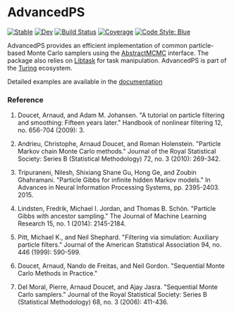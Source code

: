 # AdvancedPS

[![Stable](https://img.shields.io/badge/docs-stable-blue.svg)](https://turinglang.github.io/AdvancedPS.jl/stable)
[![Dev](https://img.shields.io/badge/docs-dev-blue.svg)](https://turinglang.github.io/AdvancedPS.jl/dev)
[![Build Status](https://github.com/TuringLang/AdvancedPS.jl/workflows/CI/badge.svg?branch=master)](https://github.com/TuringLang/AdvancedPS.jl/actions?query=workflow%3ACI%20branch%3Amaster)
[![Coverage](https://codecov.io/gh/TuringLang/AdvancedPS.jl/branch/master/graph/badge.svg)](https://codecov.io/gh/TuringLang/AdvancedPS.jl)
[![Code Style: Blue](https://img.shields.io/badge/code%20style-blue-4495d1.svg)](https://github.com/invenia/BlueStyle)

AdvancedPS provides an efficient implementation of common particle-based Monte Carlo samplers using the [AbstractMCMC](https://github.com/TuringLang/AbstractMCMC.jl) interface.
The package also relies on [Libtask](https://github.com/TuringLang/Libtask.jl) for task manipulation.
AdvancedPS is part of the [Turing](https://turinglang.org/stable/) ecosystem.

Detailed examples are available in the [documentation](https://turinglang.github.io/AdvancedPS.jl/dev/)

### Reference

1. Doucet, Arnaud, and Adam M. Johansen. "A tutorial on particle filtering and smoothing: Fifteen years later." Handbook of nonlinear filtering 12, no. 656-704 (2009): 3.

2. Andrieu, Christophe, Arnaud Doucet, and Roman Holenstein. "Particle Markov chain Monte Carlo methods." Journal of the Royal Statistical Society: Series B (Statistical Methodology) 72, no. 3 (2010): 269-342.

3. Tripuraneni, Nilesh, Shixiang Shane Gu, Hong Ge, and Zoubin Ghahramani. "Particle Gibbs for infinite hidden Markov models." In Advances in Neural Information Processing Systems, pp. 2395-2403. 2015.

4. Lindsten, Fredrik, Michael I. Jordan, and Thomas B. Schön. "Particle Gibbs with ancestor sampling." The Journal of Machine Learning Research 15, no. 1 (2014): 2145-2184.

5. Pitt, Michael K., and Neil Shephard. "Filtering via simulation: Auxiliary particle filters." Journal of the American Statistical Association 94, no. 446 (1999): 590-599.

6. Doucet, Arnaud, Nando de Freitas, and Neil Gordon. "Sequential Monte Carlo Methods in Practice."

7. Del Moral, Pierre, Arnaud Doucet, and Ajay Jasra. "Sequential Monte Carlo samplers." Journal of the Royal Statistical Society: Series B (Statistical Methodology) 68, no. 3 (2006): 411-436.

